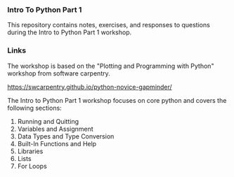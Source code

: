 ### Intro To Python Part 1

This repository contains notes, exercises, and responses to questions during the Intro to Python Part 1 workshop.

### Links

The workshop is based on the "Plotting and Programming with Python" workshop from software carpentry.

https://swcarpentry.github.io/python-novice-gapminder/

The Intro to Python Part 1 workshop focuses on core python and covers the following sections:

1. Running and Quitting
2. Variables and Assignment
3. Data Types and Type Conversion
4. Built-In Functions and Help
6. Libraries
11. Lists
12. For Loops

